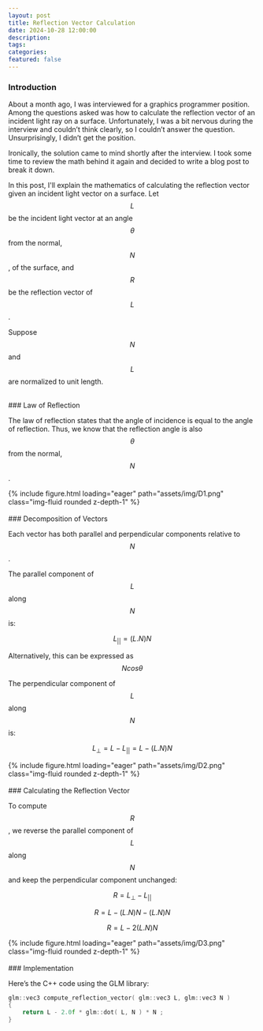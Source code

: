 ```yaml
---
layout: post
title: Reflection Vector Calculation
date: 2024-10-28 12:00:00
description:
tags:
categories:
featured: false
---
```



### Introduction <br>

About a month ago, I was interviewed for a graphics programmer position. Among the questions asked was how to calculate the reflection vector of an incident light ray on a surface. Unfortunately, I was a bit nervous during the interview and couldn’t think clearly, so I couldn’t answer the question. Unsurprisingly, I didn’t get the position.

Ironically, the solution came to mind shortly after the interview. I took some time to review the math behind it again and decided to write a blog post to break it down.

In this post, I'll explain the mathematics of calculating the reflection vector given an incident light vector on a surface. Let $$L$$ be the incident light vector at an angle $$\theta$$ from the normal, $$N$$, of the surface, and $$R$$ be the reflection vector of $$L$$. 

Suppose $$N$$ and $$L$$ are normalized to unit length.

<br>
### Law of Reflection <br>

The law of reflection states that the angle of incidence is equal to the angle of reflection. Thus, we know that the reflection angle is also $$\theta$$ from the normal, $$N$$. 

<div class="row mt-3">
    <div class="col-sm mt-3 mt-md-0">
        {% include figure.html loading="eager" path="assets/img/D1.png" class="img-fluid rounded z-depth-1" %}
    </div>
</div>

<br>
### Decomposition of Vectors <br>

Each vector has both parallel and perpendicular components relative to $$N$$. 

The parallel component of $$L$$ along $$N$$ is: 

$$
L_{||} = (L.N)N
$$

Alternatively, this can be expressed as $$N cos \theta$$

The perpendicular component of $$L$$ along $$N$$ is: 

$$
L_⊥ = L - L_{||} = L - (L.N)N
$$

<div class="row mt-3">
    <div class="col-sm mt-3 mt-md-0">
        {% include figure.html loading="eager" path="assets/img/D2.png" class="img-fluid rounded z-depth-1" %}
    </div>
</div>

<br>
### Calculating the Reflection Vector <br>

To compute $$R$$, we reverse the parallel component of $$L$$ along $$N$$ and keep the perpendicular component unchanged:

$$
R = L_⊥ - L_{||} 
$$

$$
R = L - (L.N)N - (L.N)N 
$$

$$
R = L - 2 (L.N)N
$$

<div class="row mt-3">
    <div class="col-sm mt-3 mt-md-0">
        {% include figure.html loading="eager" path="assets/img/D3.png" class="img-fluid rounded z-depth-1" %}
    </div>
</div>

<br>
### Implementation <br>

Here’s the C++ code using the GLM library:

```c++
glm::vec3 compute_reflection_vector( glm::vec3 L, glm::vec3 N )
{
    return L - 2.0f * glm::dot( L, N ) * N ;
}
```
